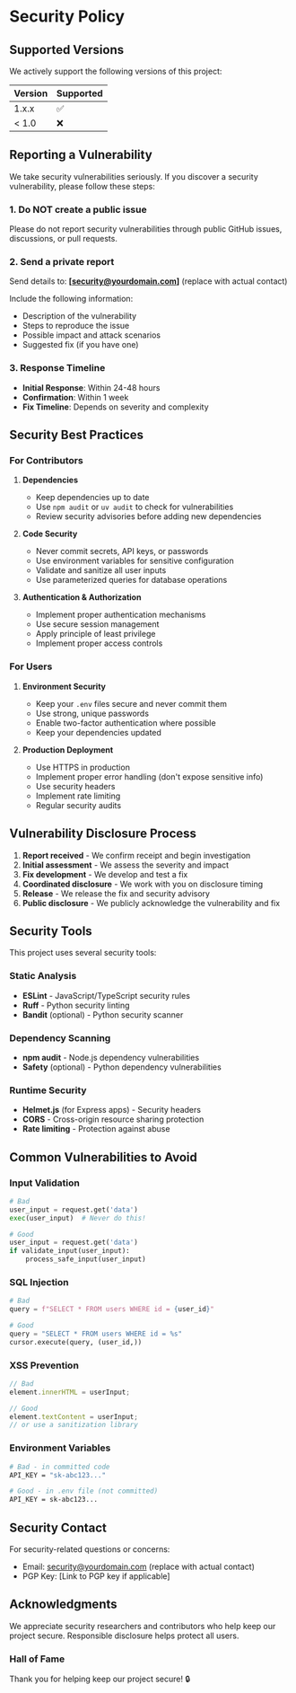 # Security Policy

## Supported Versions

We actively support the following versions of this project:

| Version | Supported          |
| ------- | ------------------ |
| 1.x.x   | :white_check_mark: |
| < 1.0   | :x:                |

## Reporting a Vulnerability

We take security vulnerabilities seriously. If you discover a security vulnerability, please follow these steps:

### 1. **Do NOT** create a public issue

Please do not report security vulnerabilities through public GitHub issues, discussions, or pull requests.

### 2. Send a private report

Send details to: **[security@yourdomain.com]** (replace with actual contact)

Include the following information:
- Description of the vulnerability
- Steps to reproduce the issue
- Possible impact and attack scenarios
- Suggested fix (if you have one)

### 3. Response Timeline

- **Initial Response**: Within 24-48 hours
- **Confirmation**: Within 1 week
- **Fix Timeline**: Depends on severity and complexity

## Security Best Practices

### For Contributors

1. **Dependencies**
   - Keep dependencies up to date
   - Use `npm audit` or `uv audit` to check for vulnerabilities
   - Review security advisories before adding new dependencies

2. **Code Security**
   - Never commit secrets, API keys, or passwords
   - Use environment variables for sensitive configuration
   - Validate and sanitize all user inputs
   - Use parameterized queries for database operations

3. **Authentication & Authorization**
   - Implement proper authentication mechanisms
   - Use secure session management
   - Apply principle of least privilege
   - Implement proper access controls

### For Users

1. **Environment Security**
   - Keep your `.env` files secure and never commit them
   - Use strong, unique passwords
   - Enable two-factor authentication where possible
   - Keep your dependencies updated

2. **Production Deployment**
   - Use HTTPS in production
   - Implement proper error handling (don't expose sensitive info)
   - Use security headers
   - Implement rate limiting
   - Regular security audits

## Vulnerability Disclosure Process

1. **Report received** - We confirm receipt and begin investigation
2. **Initial assessment** - We assess the severity and impact
3. **Fix development** - We develop and test a fix
4. **Coordinated disclosure** - We work with you on disclosure timing
5. **Release** - We release the fix and security advisory
6. **Public disclosure** - We publicly acknowledge the vulnerability and fix

## Security Tools

This project uses several security tools:

### Static Analysis
- **ESLint** - JavaScript/TypeScript security rules
- **Ruff** - Python security linting
- **Bandit** (optional) - Python security scanner

### Dependency Scanning
- **npm audit** - Node.js dependency vulnerabilities
- **Safety** (optional) - Python dependency vulnerabilities

### Runtime Security
- **Helmet.js** (for Express apps) - Security headers
- **CORS** - Cross-origin resource sharing protection
- **Rate limiting** - Protection against abuse

## Common Vulnerabilities to Avoid

### Input Validation
```python
# Bad
user_input = request.get('data')
exec(user_input)  # Never do this!

# Good
user_input = request.get('data')
if validate_input(user_input):
    process_safe_input(user_input)
```

### SQL Injection
```python
# Bad
query = f"SELECT * FROM users WHERE id = {user_id}"

# Good
query = "SELECT * FROM users WHERE id = %s"
cursor.execute(query, (user_id,))
```

### XSS Prevention
```javascript
// Bad
element.innerHTML = userInput;

// Good
element.textContent = userInput;
// or use a sanitization library
```

### Environment Variables
```bash
# Bad - in committed code
API_KEY = "sk-abc123..."

# Good - in .env file (not committed)
API_KEY = sk-abc123...
```

## Security Contact

For security-related questions or concerns:
- Email: security@yourdomain.com (replace with actual contact)
- PGP Key: [Link to PGP key if applicable]

## Acknowledgments

We appreciate security researchers and contributors who help keep our project secure. Responsible disclosure helps protect all users.

### Hall of Fame
<!-- List of security contributors -->

Thank you for helping keep our project secure! 🔒